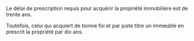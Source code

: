Le délai de prescription requis pour acquérir la propriété immobilière est de trente ans.


Toutefois, celui qui acquiert de bonne foi et par juste titre un immeuble en prescrit la propriété par dix ans.


